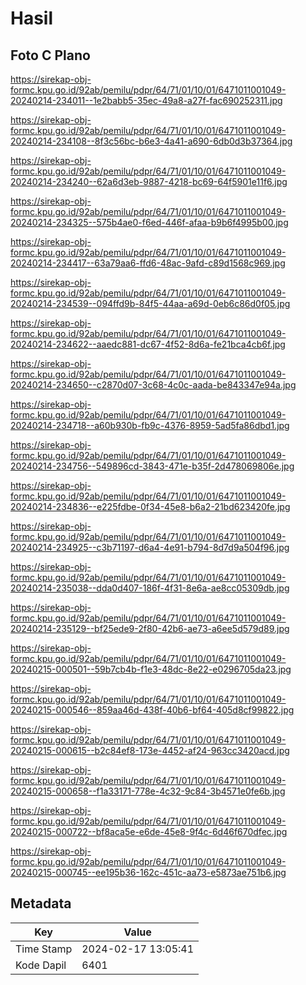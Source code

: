 # Hasil

## Foto C Plano

https://sirekap-obj-formc.kpu.go.id/92ab/pemilu/pdpr/64/71/01/10/01/6471011001049-20240214-234011--1e2babb5-35ec-49a8-a27f-fac690252311.jpg

https://sirekap-obj-formc.kpu.go.id/92ab/pemilu/pdpr/64/71/01/10/01/6471011001049-20240214-234108--8f3c56bc-b6e3-4a41-a690-6db0d3b37364.jpg

https://sirekap-obj-formc.kpu.go.id/92ab/pemilu/pdpr/64/71/01/10/01/6471011001049-20240214-234240--62a6d3eb-9887-4218-bc69-64f5901e11f6.jpg

https://sirekap-obj-formc.kpu.go.id/92ab/pemilu/pdpr/64/71/01/10/01/6471011001049-20240214-234325--575b4ae0-f6ed-446f-afaa-b9b6f4995b00.jpg

https://sirekap-obj-formc.kpu.go.id/92ab/pemilu/pdpr/64/71/01/10/01/6471011001049-20240214-234417--63a79aa6-ffd6-48ac-9afd-c89d1568c969.jpg

https://sirekap-obj-formc.kpu.go.id/92ab/pemilu/pdpr/64/71/01/10/01/6471011001049-20240214-234539--094ffd9b-84f5-44aa-a69d-0eb6c86d0f05.jpg

https://sirekap-obj-formc.kpu.go.id/92ab/pemilu/pdpr/64/71/01/10/01/6471011001049-20240214-234622--aaedc881-dc67-4f52-8d6a-fe21bca4cb6f.jpg

https://sirekap-obj-formc.kpu.go.id/92ab/pemilu/pdpr/64/71/01/10/01/6471011001049-20240214-234650--c2870d07-3c68-4c0c-aada-be843347e94a.jpg

https://sirekap-obj-formc.kpu.go.id/92ab/pemilu/pdpr/64/71/01/10/01/6471011001049-20240214-234718--a60b930b-fb9c-4376-8959-5ad5fa86dbd1.jpg

https://sirekap-obj-formc.kpu.go.id/92ab/pemilu/pdpr/64/71/01/10/01/6471011001049-20240214-234756--549896cd-3843-471e-b35f-2d478069806e.jpg

https://sirekap-obj-formc.kpu.go.id/92ab/pemilu/pdpr/64/71/01/10/01/6471011001049-20240214-234836--e225fdbe-0f34-45e8-b6a2-21bd623420fe.jpg

https://sirekap-obj-formc.kpu.go.id/92ab/pemilu/pdpr/64/71/01/10/01/6471011001049-20240214-234925--c3b71197-d6a4-4e91-b794-8d7d9a504f96.jpg

https://sirekap-obj-formc.kpu.go.id/92ab/pemilu/pdpr/64/71/01/10/01/6471011001049-20240214-235038--dda0d407-186f-4f31-8e6a-ae8cc05309db.jpg

https://sirekap-obj-formc.kpu.go.id/92ab/pemilu/pdpr/64/71/01/10/01/6471011001049-20240214-235129--bf25ede9-2f80-42b6-ae73-a6ee5d579d89.jpg

https://sirekap-obj-formc.kpu.go.id/92ab/pemilu/pdpr/64/71/01/10/01/6471011001049-20240215-000501--59b7cb4b-f1e3-48dc-8e22-e0296705da23.jpg

https://sirekap-obj-formc.kpu.go.id/92ab/pemilu/pdpr/64/71/01/10/01/6471011001049-20240215-000546--859aa46d-438f-40b6-bf64-405d8cf99822.jpg

https://sirekap-obj-formc.kpu.go.id/92ab/pemilu/pdpr/64/71/01/10/01/6471011001049-20240215-000615--b2c84ef8-173e-4452-af24-963cc3420acd.jpg

https://sirekap-obj-formc.kpu.go.id/92ab/pemilu/pdpr/64/71/01/10/01/6471011001049-20240215-000658--f1a33171-778e-4c32-9c84-3b4571e0fe6b.jpg

https://sirekap-obj-formc.kpu.go.id/92ab/pemilu/pdpr/64/71/01/10/01/6471011001049-20240215-000722--bf8aca5e-e6de-45e8-9f4c-6d46f670dfec.jpg

https://sirekap-obj-formc.kpu.go.id/92ab/pemilu/pdpr/64/71/01/10/01/6471011001049-20240215-000745--ee195b36-162c-451c-aa73-e5873ae751b6.jpg


## Metadata

| Key        | Value               |
| ---------- | ------------------- |
| Time Stamp | 2024-02-17 13:05:41 |
| Kode Dapil | 6401                |



